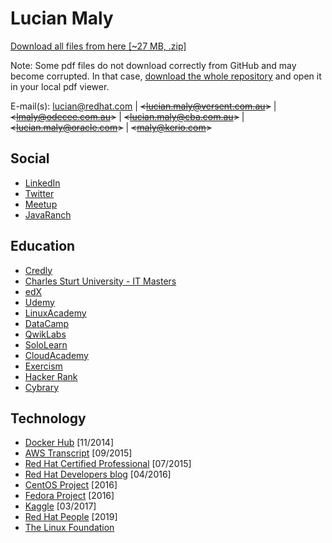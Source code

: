 # Lucian Maly

<p><a href="https://github.com/luckylittle/professional-it-certifications/archive/lucian-maly.zip">Download all files from here [~27 MB, .zip]</a></p>

Note: Some pdf files do not download correctly from GitHub and may become corrupted. In that case, <a href="https://github.com/luckylittle/professional-it-certifications/archive/lucian-maly.zip">download the whole repository</a> and open it in your local pdf viewer. 

E-mail(s): <lucian@redhat.com> | ~~<<lucian.maly@versent.com.au>>~~ | ~~<<lmaly@odecee.com.au>>~~ | ~~<<lucian.maly@cba.com.au>>~~ | ~~<<lucian.maly@oracle.com>>~~ | ~~<<maly@kerio.com>>~~

Social
-----------
* [LinkedIn](https://au.linkedin.com/in/lucianmaly1981)
* [Twitter](https://twitter.com/LucianMaly)
* [Meetup](https://www.meetup.com/members/75260192/)
* [JavaRanch](https://coderanch.com/u/395786/Lucian-Maly)

Education
-----------
* [Credly](https://www.credly.com/users/lucian-maly)
* [Charles Sturt University - IT Masters](https://learn.itmasters.edu.au/user/profile.php?id=1640363)
* [edX](https://courses.edx.org/u/luckylittle)
* [Udemy](https://www.udemy.com/user/lucianmaly/)
* [LinuxAcademy](https://linuxacademy.com/profile/show/user/name/luckylittle81)
* [DataCamp](https://www.datacamp.com/profile/luckylittle)
* [QwikLabs](https://qwiklabs.com/public_profiles/233ae1de-97fe-49ec-a0e9-2eb502d4e27c)
* [SoloLearn](https://www.sololearn.com/Profile/4115540)
* [CloudAcademy](https://cloudacademy.com/user/lucian.maly/)
* [Exercism](http://exercism.io/profiles/luckylittle/ec68de552ced4bbfbcb6e0c93171d9cc)
* [Hacker Rank](https://www.hackerrank.com/luckylittle)
* [Cybrary](https://www.cybrary.it/members/luckylittle/)

Technology
-----------
* [Docker Hub](https://hub.docker.com/u/luckylittle/) [11/2014]
* [AWS Transcript](https://www.certmetrics.com/amazon/public/transcript.aspx?transcript=H6S9VEE2KN4Q14CH) [09/2015]
* [Red Hat Certified Professional](https://www.redhat.com/rhtapps/services/verify/?certId=150-123-248) [07/2015]
* [Red Hat Developers blog](https://developers.redhat.com/blog/author/luckylittle81/) [04/2016]
* [CentOS Project](https://wiki.centos.org/LucianMaly) [2016]
* [Fedora Project](https://admin.fedoraproject.org/accounts/user/view/luckylittle) [2016]
* [Kaggle](https://www.kaggle.com/luckylittle) [03/2017]
* [Red Hat People](http://people.redhat.com/lmaly/) [2019]
* [The Linux Foundation](https://openprofile.dev/profile/luckylittle)
